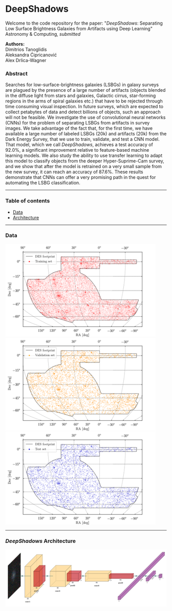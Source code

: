 # DeepShadows
Welcome to the code repository for the paper: "*DeepShadows*: Separating Low Surface Brightness Galaxies from Artifacts using Deep Learning"\
Astronomy & Computing, *submitted*

**Authors:**\
Dimitrios Tanoglidis\
Aleksandra Ćipricanović\
Alex Drlica-Wagner

### Abstract 

Searches for low-surface-brightness galaxies (LSBGs) in galaxy surveys are plagued by the presence of a large number of artifacts (objects blended in the diffuse light from stars and galaxies, Galactic cirrus, star-forming regions in the arms of spiral galaxies etc.) that have to be rejected through time consuming visual inspection. In future surveys, which are expected to collect petabytes of data and detect billions of objects, such an approach will not be feasible. We investigate the use of convolutional neural networks (CNNs) for the problem of separating LSBGs from artifacts in survey images. We take advantage of the fact that, for the first time, we have available a large number of labeled LSBGs (20k) and artifacts (20k) from the Dark Energy Survey, that we use to train, validate, and test a CNN model. That model, which we call *DeepShadows*, achieves a test accuracy of 92.0%, a significant improvement relative to feature-based machine learning models. We also study the ability to use transfer learning to adapt this model to classify objects from the deeper Hyper-Suprime-Cam survey, and we show that after the model is retrained on a very small sample from the new survey, it can reach an accuracy of 87.6%. These results demonstrate that CNNs can offer a very promising path in the quest for automating the LSBG classification.

---
### Table of contents

- [Data](#Data)
- [Architecture](#DeepShadows-Architecture)
---
### Data



<p float="center">
  <img src="/Images/Training.png" width="470" />
  <img src="/Images/Validation.png" width="470" /> 
  <img src="/Images/Test.png" width="470" />
</p>


---

### *DeepShadows* Architecture

![Architecture of DeepShadows](/Images/DeepShadows.png)
